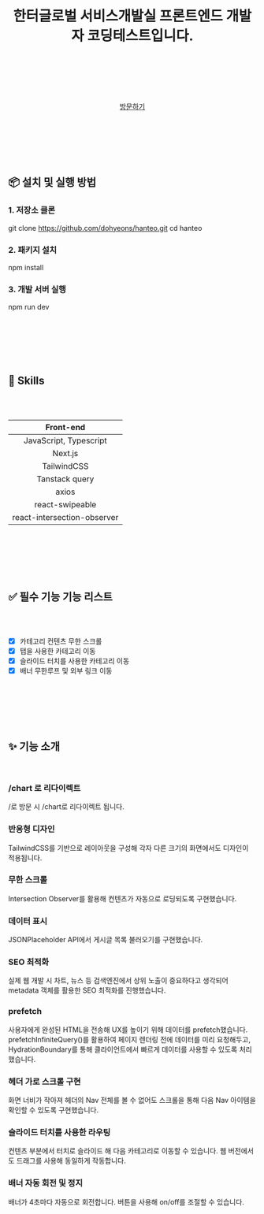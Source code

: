<div align='center'>
<h1 align='center'>한터글로벌 서비스개발실 프론트엔드 개발자 코딩테스트입니다.</h1>
<br /><br />

<br /><br />

<a href='https://hanteo-five.vercel.app/'> 방문하기</a>


</div>


<br /><br /><br /><br /><br />


## 📦 설치 및 실행 방법

### 1. 저장소 클론
git clone https://github.com/dohyeons/hanteo.git
cd hanteo

### 2. 패키지 설치
npm install

### 3. 개발 서버 실행
npm run dev

<br /><br /><br /><br /><br />

## 🔨 Skills

<br /><br />

|Front-end|
|:-------:|
|JavaScript, Typescript|
|Next.js|
|TailwindCSS|
|Tanstack query|
|axios|
|react-swipeable|
|react-intersection-observer|

<br /><br /><br /><br /><br />

## ✅ 필수 기능 기능 리스트

<br /><br />

- [x] 카테고리 컨텐츠 무한 스크롤
- [x] 탭을 사용한 카테고리 이동
- [x] 슬라이드 터치를 사용한 카테고리 이동
- [x] 배너 무한루프 및 외부 링크 이동

<br /><br /><br /><br /><br />

## ✨ 기능 소개

<br />

### /chart 로 리다이렉트

/로 방문 시 /chart로 리다이렉트 됩니다.

### 반응형 디자인

TailwindCSS를 기반으로 레이아웃을 구성해 각자 다른 크기의 화면에서도 디자인이 적용됩니다.

### 무한 스크롤
Intersection Observer를 활용해 컨텐츠가 자동으로 로딩되도록 구현했습니다.

### 데이터 표시
JSONPlaceholder API에서 게시글 목록 불러오기를 구현했습니다.

### SEO 최적화
실제 웹 개발 시 차트, 뉴스 등 검색엔진에서 상위 노출이 중요하다고 생각되어 metadata 객체를 활용한 SEO 최적화를 진행했습니다. 

### prefetch
사용자에게 완성된 HTML을 전송해 UX를 높이기 위해 데이터를 prefetch했습니다. 
prefetchInfiniteQuery()를 활용하여 페이지 렌더링 전에 데이터를 미리 요청해두고,
HydrationBoundary를 통해 클라이언트에서 빠르게 데이터를 사용할 수 있도록 처리했습니다.

### 헤더 가로 스크롤 구현
화면 너비가 작아져 헤더의 Nav 전체를 볼 수 없어도 스크롤을 통해 다음 Nav 아이템을 확인할 수 있도록 구현했습니다.

### 슬라이드 터치를 사용한 라우팅
컨텐츠 부분에서 터치로 슬라이드 해 다음 카테고리로 이동할 수 있습니다. 웹 버전에서도 드래그를 사용해 동일하게 작동합니다.

### 배너 자동 회전 및 정지
배너가 4초마다 자동으로 회전합니다. 버튼을 사용해 on/off를 조절할 수 있습니다.
